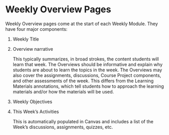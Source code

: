 # Weekly Overview Pages

Weekly Overview pages come at the start of each Weekly Module. They have four major components:

1. Weekly Title
2. Overview narrative

   This typically summarizes, in broad strokes, the content students will learn that week. The Overviews should be informative and explain why students are about to learn the topics in the week. The Overviews may also cover the assignments, discussions, Course Project components, and other assessments of the week. This differs from the Learning Materials annotations, which tell students how to approach the learning materials and/or how the materials will be used.

3. Weekly Objectives
4. This Week’s Activities

   This is automatically populated in Canvas and includes a list of the Week’s discussions, assignments, quizzes, etc. 
